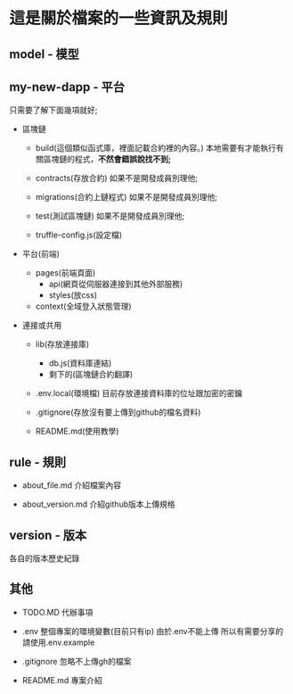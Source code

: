 # 這是關於檔案的一些資訊及規則

## model - 模型


## my-new-dapp - 平台
只需要了解下面幾項就好;

- 區塊鏈
  - build(這個類似函式庫，裡面記載合約裡的內容。)
  本地需要有才能執行有關區塊鏈的程式，**不然會錯誤說找不到;**

  - contracts(存放合約)
  如果不是開發成員別理他;

  - migrations(合約上鏈程式)
  如果不是開發成員別理他;

  - test(測試區塊鏈)
  如果不是開發成員別理他;

  - truffle-config.js(設定檔)

- 平台(前端)
  - pages(前端頁面)
    - api(網頁從伺服器連接到其他外部服務)
    - styles(放css)
  - context(全域登入狀態管理)

- 連接或共用
  - lib(存放連接庫)
    - db.js(資料庫連結)
    - 剩下的(區塊鏈合約翻譯)

  - .env.local(環境檔)
  目前存放連接資料庫的位址跟加密的密鑰

  - .gitignore(存放沒有要上傳到github的檔名資料)

  - README.md(使用教學)


## rule - 規則
 - about_file.md
 介紹檔案內容

 - about_version.md
 介紹github版本上傳規格

## version - 版本
各自的版本歷史紀錄

## 其他
 - TODO.MD
 代辦事項

 - .env 
 整個專案的環境變數(目前只有ip)
 由於.env不能上傳 所以有需要分享的請使用.env.example

 - .gitignore
 忽略不上傳gh的檔案

 - README.md
 專案介紹